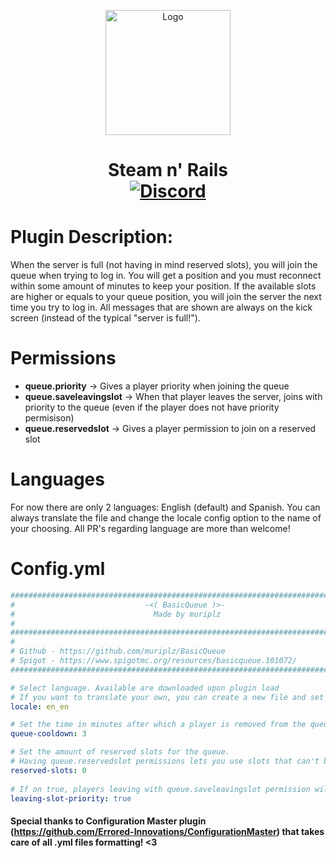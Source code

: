 <p align="center"><img src="https://user-images.githubusercontent.com/46825658/164082042-940d18c0-4a4f-4dd2-bdf7-bf3cdea93663.png" alt="Logo" width="200"></p>
<h1 align="center">Steam n' Rails <br>
	<a href="https://discord.gg/WZ6TjrqpXD"><img src="https://img.shields.io/discord/929394649884405761?color=5865f2&label=Discord&style=flat" alt="Discord"></a>

# Plugin Description:
When the server is full (not having in mind reserved slots), you will join the queue when trying to log in. You will get a position and you must reconnect within some amount of minutes to keep your position. If the available slots are higher or equals to your queue position, you will join the server the next time you try to log in.
All messages that are shown are always on the kick screen (instead of the typical "server is full!").
	
# Permissions
- **queue.priority** -> Gives a player priority when joining the queue
- **queue.saveleavingslot** -> When that player leaves the server, joins with priority to the queue (even if the player does not have priority permisison)
- **queue.reservedslot** -> Gives a player permission to join on a reserved slot
	
# Languages
For now there are only 2 languages: English (default) and Spanish. You can always translate the file and change the locale config option to the name of your choosing.
All PR's regarding language are more than welcome!
	
# Config.yml
```yaml
###############################################################################
#                             -<( BasicQueue )>-                              #
#                               Made by muriplz                               #
#                                                                             #
###############################################################################
#                                                                             #
# Github - https://github.com/muriplz/BasicQueue                              #
# Spigot - https://www.spigotmc.org/resources/basicqueue.101072/              #
###############################################################################

# Select language. Available are downloaded upon plugin load
# If you want to translate your own, you can create a new file and set here the name of that new file
locale: en_en

# Set the time in minutes after which a player is removed from the queue if he/she does not reconnect
queue-cooldown: 3

# Set the amount of reserved slots for the queue. 
# Having queue.reservedslot permissions lets you use slots that can't be used by default
reserved-slots: 0
	
# If on true, players leaving with queue.saveleavingslot permission will join the queue with priority
leaving-slot-priority: true
```
	
#### Special thanks to Configuration Master plugin (https://github.com/Errored-Innovations/ConfigurationMaster) that takes care of all .yml files formatting! <3
